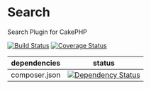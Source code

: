 Search
==============

Search Plugin for CakePHP

[![Build Status](https://api.travis-ci.org/NetCommons3/Search.png?branch=master)](https://travis-ci.org/NetCommons3/Search)
[![Coverage Status](https://coveralls.io/repos/NetCommons3/Search/badge.png?branch=master)](https://coveralls.io/r/NetCommons3/Search?branch=master)

| dependencies  | status |
| ------------- | ------ |
| composer.json | [![Dependency Status](https://www.versioneye.com/user/projects/544a13d2c310f93677000088/badge.png)](https://www.versioneye.com/user/projects/544a13d2c310f93677000088) |
